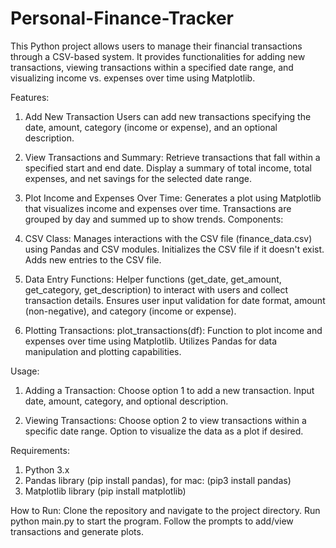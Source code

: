  # Personal-Finance-Tracker

This Python project allows users to manage their financial transactions through a CSV-based system. 
It provides functionalities for adding new transactions, viewing transactions within a specified date range, and visualizing income vs. expenses over time using Matplotlib.

Features:
1. Add New Transaction
Users can add new transactions specifying the date, amount, category (income or expense), and an optional description.

2. View Transactions and Summary:
Retrieve transactions that fall within a specified start and end date.
Display a summary of total income, total expenses, and net savings for the selected date range.

3. Plot Income and Expenses Over Time:
Generates a plot using Matplotlib that visualizes income and expenses over time.
Transactions are grouped by day and summed up to show trends.
Components:

4. CSV Class:
Manages interactions with the CSV file (finance_data.csv) using Pandas and CSV modules.
Initializes the CSV file if it doesn't exist.
Adds new entries to the CSV file.

5. Data Entry Functions:
Helper functions (get_date, get_amount, get_category, get_description) to interact with users and collect transaction details.
Ensures user input validation for date format, amount (non-negative), and category (income or expense).

6. Plotting Transactions:
plot_transactions(df): Function to plot income and expenses over time using Matplotlib. Utilizes Pandas for data manipulation and plotting capabilities.


Usage:
1. Adding a Transaction:
Choose option 1 to add a new transaction.
Input date, amount, category, and optional description.

2. Viewing Transactions:
Choose option 2 to view transactions within a specific date range.
Option to visualize the data as a plot if desired.

Requirements:
1. Python 3.x
2. Pandas library (pip install pandas), for mac: (pip3 install pandas)
3. Matplotlib library (pip install matplotlib)

How to Run:
Clone the repository and navigate to the project directory.
Run python main.py to start the program.
Follow the prompts to add/view transactions and generate plots.
